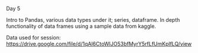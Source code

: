 Day 5

Intro to Pandas, various data types under it; series, dataframe. In depth functionality of data frames using a sample data from kaggle. 

Data used for session: https://drive.google.com/file/d/1qAl6CtoWlJO53bfMyrY5rfLfUmKplfLQ/view

